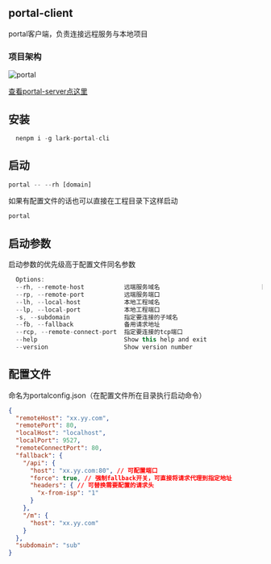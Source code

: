 ## portal-client
portal客户端，负责连接远程服务与本地项目

### 项目架构
![portal](https://p1.music.126.net/IXF1NONMG2HBxEPQma__NQ==/109951163753411807.png)

[查看portal-server点这里](https://github.com/ImmortalLark/portal-server)

## 安装
```js
  nenpm i -g lark-portal-cli
```

## 启动
```js
portal -- --rh [domain]
```
如果有配置文件的话也可以直接在工程目录下这样启动
```js
portal
```

## 启动参数

启动参数的优先级高于配置文件同名参数

```js
  Options:
  --rh, --remote-host           远端服务域名                            [required]
  --rp, --remote-port           远端服务端口
  --lh, --local-host            本地工程域名
  --lp, --local-port            本地工程端口
  -s, --subdomain               指定要连接的子域名
  --fb, --fallback              备用请求地址
  --rcp, --remote-connect-port  指定要连接的tcp端口
  --help                        Show this help and exit                [boolean]
  --version                     Show version number                    [boolean]
```

## 配置文件 
命名为portalconfig.json（在配置文件所在目录执行启动命令）
```json
{
  "remoteHost": "xx.yy.com",
  "remotePort": 80,
  "localHost": "localhost",
  "localPort": 9527,
  "remoteConnectPort": 80,
  "fallback": {
    "/api": {
      "host": "xx.yy.com:80", // 可配置端口
      "force": true, // 强制fallback开关，可直接将请求代理到指定地址
      "headers": { // 可替换需要配置的请求头
        "x-from-isp": "1"
      }
    },
    "/m": {
      "host": "xx.yy.com"
    }
  },
  "subdomain": "sub"
}
```
